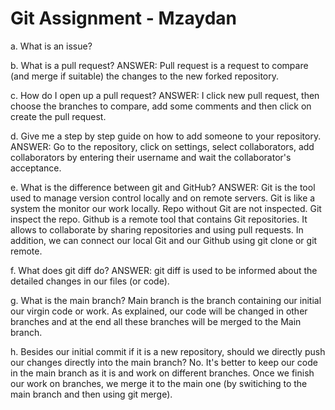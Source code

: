 # Git Assignment - Mzaydan
a. What is an issue?


b. What is a pull request?
ANSWER: Pull request is a request to compare (and merge if suitable) the changes to the new forked repository.

c. How do I open up a pull request?
ANSWER: I click new pull request, then choose the branches to compare, add some comments and then click on create the pull request.

d. Give me a step by step guide on how to add someone to your repository.
ANSWER: Go to the repository, click on settings, select collaborators, add collaborators by entering their username and wait the collaborator's acceptance.


e. What is the difference between git and GitHub?
ANSWER: Git is the tool used to manage version control locally and on remote servers. Git is like a system the monitor our work locally. Repo without Git are not inspected. Git inspect the repo. Github is a remote tool that contains Git repositories. It allows to collaborate by sharing repositories and using pull requests. In addition, we can connect our local Git and our Github using git clone or git remote.


f. What does git diff do?
ANSWER: git diff is used to be informed about the detailed changes in our files (or code). 


g. What is the main branch?
Main branch is the branch containing our initial our virgin code or work. As explained, our code will be changed in other branches and at the end all these branches will be merged to the Main branch.


h. Besides our initial commit if it is a new repository, should we directly push our changes directly into the main branch?
No. It's better to keep our code in the main branch as it is and work on different branches. Once we finish our work on branches, we merge it to the main one (by switiching to the main branch and then using git merge).